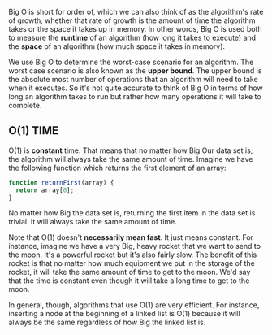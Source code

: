 Big O is short for order of, which we can also think of as the algorithm's rate of growth, whether that rate of growth is the amount of time the algorithm takes or the space it takes up in memory. In other words, Big O is used both to measure the **runtime** of an algorithm (how long it takes to execute) and the **space** of an algorithm (how much space it takes in memory).

We use Big O to determine the worst-case scenario for an algorithm. The worst case scenario is also known as the **upper bound**. The upper bound is the absolute most number of operations that an algorithm will need to take when it executes. So it's not quite accurate to think of Big O in terms of how long an algorithm takes to run but rather how many operations it will take to complete.

<h2>O(1) TIME</h2>

O(1) is **constant** time. That means that no matter how Big Our data set is, the algorithm will always take the same amount of time. Imagine we have the following function which returns the first element of an array:

```javascript
function returnFirst(array) {
  return array[0];
}
```

No matter how Big the data set is, returning the first item in the data set is trivial. It will always take the same amount of time.

Note that O(1) doesn't **necessarily mean fast**. It just means constant. For instance, imagine we have a very Big, heavy rocket that we want to send to the moon. It's a powerful rocket but it's also fairly slow. The benefit of this rocket is that no matter how much equipment we put in the storage of the rocket, it will take the same amount of time to get to the moon. We'd say that the time is constant even though it will take a long time to get to the moon.

In general, though, algorithms that use O(1) are very efficient. For instance, inserting a node at the beginning of a linked list is O(1) because it will always be the same regardless of how Big the linked list is.
